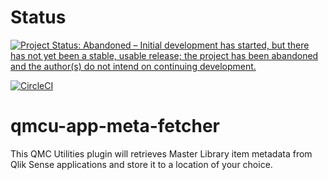 # Status
[![Project Status: Abandoned – Initial development has started, but there has not yet been a stable, usable release; the project has been abandoned and the author(s) do not intend on continuing development.](https://www.repostatus.org/badges/latest/abandoned.svg)](https://www.repostatus.org/#abandoned)

[![CircleCI](https://circleci.com/gh/eapowertools/qmcu-app-meta-fetcher/tree/master.svg?style=svg&circle-token=762b46f7fb8f9d49a8b3891545a69682b3d7019e)](https://circleci.com/gh/eapowertools/qmcu-app-meta-fetcher/tree/master)

# qmcu-app-meta-fetcher
This QMC Utilities plugin will retrieves Master Library item metadata from Qlik Sense applications and store it to a location of your choice.
